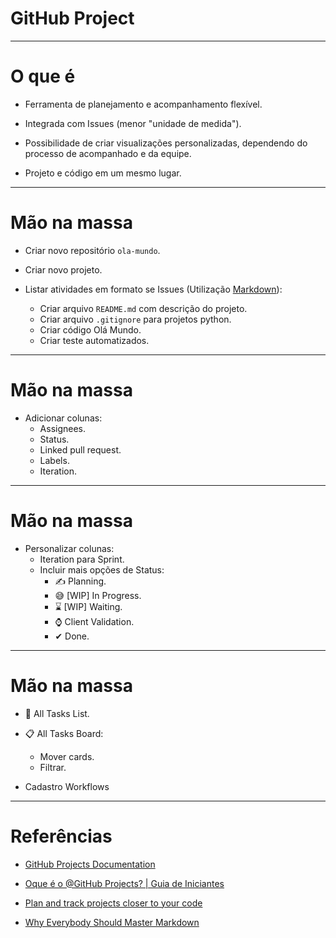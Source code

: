 # GitHub Project

--- 

# O que é 

- Ferramenta de planejamento e acompanhamento flexível.

- Integrada com Issues (menor "unidade de medida").

- Possibilidade de criar visualizações personalizadas, dependendo do processo de  acompanhado e da equipe.

- Projeto e código em um mesmo lugar.

---

# Mão na massa

- Criar novo repositório `ola-mundo`.

- Criar novo projeto.

- Listar atividades em formato se Issues (Utilização [Markdown](https://code.braico.me/blog/2022-09-29-markdown-tutorial.html)):
	- Criar arquivo `README.md` com descrição do projeto.
	- Criar arquivo `.gitignore` para projetos python.
	- Criar código Olá Mundo.
	- Criar teste automatizados.

---

# Mão na massa

- Adicionar colunas:
	- Assignees.
	- Status.
	- Linked pull request.
	- Labels.
	- Iteration.

---

# Mão na massa

- Personalizar colunas:
	- Iteration para Sprint.
	- Incluir mais opções de Status:
		- ✍ Planning.
		- 😅 [WIP] In Progress.
		- ⌛ [WIP] Waiting.
		- ⌚ Client Validation.
		- ✔ Done.

---

# Mão na massa

- 📜  All Tasks List.

- 📋 All Tasks Board:
	- Mover cards.
	- Filtrar.

- Cadastro Workflows

---

# Referências

- [GitHub Projects Documentation](https://docs.github.com/en/issues/planning-and-tracking-with-projects/learning-about-projects/about-projects)

- [Oque é o @GitHub Projects? | Guia de Iniciantes](https://www.youtube.com/watch?v=vxYTpsFKdiQ)

- [Plan and track projects closer to your code](https://www.youtube.com/watch?v=SI1ra-XHWHM)

- [Why Everybody Should Master Markdown](https://code.braico.me/blog/2022-09-29-markdown-tutorial.html)